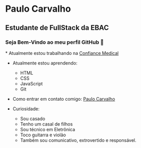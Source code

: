 # Paulo Carvalho

## Estudante de FullStack da EBAC


### Seja Bem-Vindo ao meu perfil GitHub 👋

<p style="background-color": rgba(55, 100, 50, .2)>
* Atualmente estou trabalhando na <a href="http://Confiancemedical.com.br" target="_blank">Confiance Medical</a>

* Atualmente estou aprendendo:
    * HTML
    * CSS
    * JavaScript
    * Git

          
* Como entrar em contato comigo: 
    <a href='https://api.whatsapp.com/send?phone=5521999022950&text=Ol%C3%A1%2C%20tudo%20bem!%20Em%20breve%20responderei%20a%20sua%20mensagem.' target="_blank">Paulo Carvalho</a>


* Curiosidade:

    * Sou casado
    * Tenho um casal de filhos
    * Sou técnico em Eletrônica
    * Toco guitarra e violão
    * Também sou comunicativo, extrovertido e responsável. 
</p>